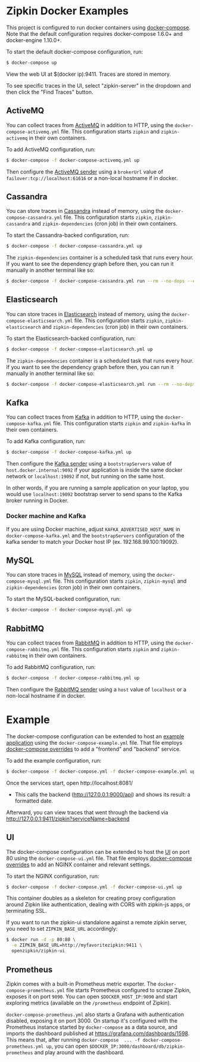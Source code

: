 # Zipkin Docker Examples

This project is configured to run docker containers using
[docker-compose](https://docs.docker.com/compose/). Note that the default
configuration requires docker-compose 1.6.0+ and docker-engine 1.10.0+.

To start the default docker-compose configuration, run:

```bash
$ docker-compose up
```

View the web UI at $(docker ip):9411. Traces are stored in memory.

To see specific traces in the UI, select "zipkin-server" in the dropdown and
then click the "Find Traces" button.

## ActiveMQ

You can collect traces from [ActiveMQ](../test-images/zipkin-activemq/README.md) in addition to HTTP, using the
`docker-compose-activemq.yml` file. This configuration starts `zipkin` and `zipkin-activemq` in their
own containers.

To add ActiveMQ configuration, run:
```bash
$ docker-compose -f docker-compose-activemq.yml up
```

Then configure the [ActiveMQ sender](https://github.com/openzipkin/zipkin-reporter-java/blob/master/activemq-client/src/main/java/zipkin2/reporter/activemq/ActiveMQSender.java)
using a `brokerUrl` value of `failover:tcp://localhost:61616` or a non-local hostname if in docker.

## Cassandra

You can store traces in [Cassandra](../test-images/zipkin-cassandra/README.md) instead of memory, using the
`docker-compose-cassandra.yml` file. This configuration starts `zipkin`, `zipkin-cassandra` and
`zipkin-dependencies` (cron job) in their own containers.

To start the Cassandra-backed configuration, run:

```bash
$ docker-compose -f docker-compose-cassandra.yml up
```

The `zipkin-dependencies` container is a scheduled task that runs every hour.
If you want to see the dependency graph before then, you can run it manually
in another terminal like so:

```bash
$ docker-compose -f docker-compose-cassandra.yml run --rm --no-deps --entrypoint start-zipkin-dependencies dependencies
```

## Elasticsearch

You can store traces in [Elasticsearch](../test-images/zipkin-elasticsearch7/README.md) instead of memory,
using the `docker-compose-elasticsearch.yml` file. This configuration starts `zipkin`,
`zipkin-elasticsearch` and `zipkin-dependencies` (cron job) in their own containers.

To start the Elasticsearch-backed configuration, run:

```bash
$ docker-compose -f docker-compose-elasticsearch.yml up
```

The `zipkin-dependencies` container is a scheduled task that runs every hour.
If you want to see the dependency graph before then, you can run it manually
in another terminal like so:

```bash
$ docker-compose -f docker-compose-elasticsearch.yml run --rm --no-deps --entrypoint start-zipkin-dependencies dependencies
```

## Kafka

You can collect traces from [Kafka](../test-images/zipkin-kafka/README.md) in addition to HTTP, using the
`docker-compose-kafka.yml` file. This configuration starts `zipkin` and `zipkin-kafka` in their
own containers.

To add Kafka configuration, run:
```bash
$ docker-compose -f docker-compose-kafka.yml up
```

Then configure the [Kafka sender](https://github.com/openzipkin/zipkin-reporter-java/blob/master/kafka11/src/main/java/zipkin2/reporter/kafka11/KafkaSender.java) using a `bootstrapServers` value of `host.docker.internal:9092` if your application is inside the same docker network or `localhost:19092` if not, but running on the same host.

In other words, if you are running a sample application on your laptop, you would use `localhost:19092` bootstrap server to send spans to the Kafka broker running in Docker.

### Docker machine and Kafka

If you are using Docker machine, adjust `KAFKA_ADVERTISED_HOST_NAME` in `docker-compose-kafka.yml`
and the `bootstrapServers` configuration of the kafka sender to match your Docker host IP (ex. 192.168.99.100:19092).

## MySQL

You can store traces in [MySQL](../test-images/zipkin-mysql/README.md) instead of memory, using the
`docker-compose-mysql.yml` file. This configuration starts `zipkin`, `zipkin-mysql` and
`zipkin-dependencies` (cron job) in their own containers.

To start the MySQL-backed configuration, run:

```bash
$ docker-compose -f docker-compose-mysql.yml up
```

## RabbitMQ

You can collect traces from [RabbitMQ](../test-images/zipkin-rabbitmq/README.md) in addition to HTTP, using the
`docker-compose-rabbitmq.yml` file. This configuration starts `zipkin` and `zipkin-rabbitmq` in their
own containers.

To add RabbitMQ configuration, run:
```bash
$ docker-compose -f docker-compose-rabbitmq.yml up
```

Then configure the [RabbitMQ sender](https://github.com/openzipkin/zipkin-reporter-java/blob/master/amqp-client/src/main/java/zipkin2/reporter/amqp/RabbitMQSender.java)
using a `host` value of `localhost` or a non-local hostname if in docker.

# Example

The docker-compose configuration can be extended to host an [example application](https://github.com/openzipkin/brave-example)
using the `docker-compose-example.yml` file. That file employs [docker-compose overrides](https://docs.docker.com/compose/extends/#multiple-compose-files)
to add a "frontend" and "backend" service.

To add the example configuration, run:
```bash
$ docker-compose -f docker-compose.yml -f docker-compose-example.yml up
```

Once the services start, open http://localhost:8081/
* This calls the backend (http://127.0.0.1:9000/api) and shows its result: a formatted date.

Afterward, you can view traces that went through the backend via http://127.0.0.1:9411/zipkin?serviceName=backend

## UI

The docker-compose configuration can be extended to host the [UI](../test-images/zipkin-ui/README.md) on port 80
using the `docker-compose-ui.yml` file. That file employs
[docker-compose overrides](https://docs.docker.com/compose/extends/#multiple-compose-files)
to add an NGINX container and relevant settings.

To start the NGINX configuration, run:

```bash
$ docker-compose -f docker-compose.yml -f docker-compose-ui.yml up
```

This container doubles as a skeleton for creating proxy configuration around
Zipkin like authentication, dealing with CORS with zipkin-js apps, or
terminating SSL.


If you want to run the zipkin-ui standalone against a remote zipkin server, you
need to set `ZIPKIN_BASE_URL` accordingly:

```bash
$ docker run -d -p 80:80 \
  -e ZIPKIN_BASE_URL=http://myfavoritezipkin:9411 \
  openzipkin/zipkin-ui
```

## Prometheus

Zipkin comes with a built-in Prometheus metric exporter. The
`docker-compose-prometheus.yml` file starts Prometheus configured to scrape
Zipkin, exposes it on port `9090`. You can open `$DOCKER_HOST_IP:9090` and
start exploring metrics (available on the `/prometheus` endpoint of Zipkin).

`docker-compose-prometheus.yml` also starts a Grafana with authentication
disabled, exposing it on port 3000. On startup it's configured with the
Prometheus instance started by `docker-compose` as a data source, and imports
the dashboard published at https://grafana.com/dashboards/1598. This means that,
after running `docker-compose  ... -f docker-compose-prometheus.yml up`, you
can open `$DOCKER_IP:3000/dashboard/db/zipkin-prometheus` and play around with
the dashboard.
